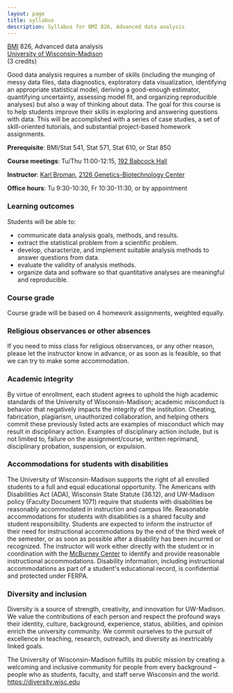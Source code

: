 ```yaml
---
layout: page
title: syllabus
description: Syllabus for BMI 826, Advanced data analysis
---
```


[BMI](https://biostat.wisc.edu) 826, Advanced data analysis <br/>
[University of Wisconsin-Madison](https://wisc.edu) <br/>
(3 credits)

Good data analysis requires a number of skills (including the munging
of messy data files, data diagnostics, exploratory data visualization,
identifying an appropriate statistical model, deriving a good-enough
estimator, quantifying uncertainty, assessing model fit, and organizing reproducible
analyses) but also a way of thinking about data. The goal for this
course is to help students improve their skills in exploring and
answering questions with data. This will be accomplished with a series
of case studies, a set of skill-oriented tutorials, and substantial
project-based homework assignments.

**Prerequisite**: BMI/Stat 541, Stat 571, Stat 610, or Stat 850

**Course meetings**: Tu/Thu 11:00-12:15, [192 Babcock Hall](https://map.wisc.edu/s/ekyvbu0b)

**Instructor**: [Karl Broman](https://kbroman.org),
[2126 Genetics-Biotechnology Center](https://map.wisc.edu/s/2tie3nen)

**Office hours**: Tu 9:30-10:30, Fr 10:30-11:30, or by appointment


### Learning outcomes

Students will be able to:

- communicate data analysis goals, methods, and results.
- extract the statistical problem from a scientific problem.
- develop, characterize, and implement suitable analysis methods to
  answer questions from data.
- evaluate the validity of analysis methods.
- organize data and software so that quantitative analyses are
  meaningful and reproducible.


### Course grade

Course grade will be based on 4 homework assignments, weighted equally.



### Religious observances or other absences

If you need to miss class for religious observances, or any other
reason, please let the instructor know in advance, or as soon as is
feasible, so that we can try to make some accommodation.

### Academic integrity

By virtue of enrollment, each student agrees to uphold the high
academic standards of the University of Wisconsin-Madison; academic
misconduct is behavior that negatively impacts the integrity of the
institution. Cheating, fabrication, plagiarism, unauthorized
collaboration, and helping others commit these previously listed acts
are examples of misconduct which may result in disciplinary action.
Examples of disciplinary action include, but is not limited to,
failure on the assignment/course, written reprimand, disciplinary
probation, suspension, or expulsion.

### Accommodations for students with disabilities

The University of Wisconsin-Madison supports the right of all enrolled
students to a full and equal educational opportunity. The Americans
with Disabilities Act (ADA), Wisconsin State Statute (36.12), and
UW-Madison policy (Faculty Document 1071) require that students with
disabilities be reasonably accommodated in instruction and campus
life. Reasonable accommodations for students with disabilities is a
shared faculty and student responsibility. Students are expected to
inform the instructor of their need for instructional accommodations
by the end of the third week of the semester, or as soon as possible
after a disability has been incurred or recognized. The instructor
will work either directly with the student or in coordination with the
[McBurney Center](https://mcburney.wisc.edu) to identify and provide
reasonable instructional accommodations. Disability information,
including instructional accommodations as part of a student's
educational record, is confidential and protected under FERPA.

### Diversity and inclusion

Diversity is a source of strength, creativity, and innovation for
UW-Madison. We value the contributions of each person and respect the
profound ways their identity, culture, background, experience, status,
abilities, and opinion enrich the university community. We commit
ourselves to the pursuit of excellence in teaching, research,
outreach, and diversity as inextricably linked goals.

The University of Wisconsin-Madison fulfills its public mission by
creating a welcoming and inclusive community for people from every
background – people who as students, faculty, and staff serve
Wisconsin and the world. <https://diversity.wisc.edu>
